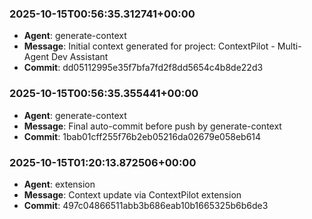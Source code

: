 
### 2025-10-15T00:56:35.312741+00:00
- **Agent**: generate-context
- **Message**: Initial context generated for project: ContextPilot - Multi-Agent Dev Assistant
- **Commit**: dd05112995e35f7bfa7fd2f8dd5654c4b8de22d3

### 2025-10-15T00:56:35.355441+00:00
- **Agent**: generate-context
- **Message**: Final auto-commit before push by generate-context
- **Commit**: 1bab01cff255f76b2eb05216da02679e058eb614

### 2025-10-15T01:20:13.872506+00:00
- **Agent**: extension
- **Message**: Context update via ContextPilot extension
- **Commit**: 497c04866511abb3b686eab10b1665325b6b6de3
